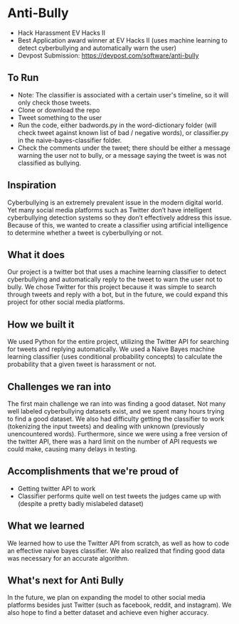 # Anti-Bully
- Hack Harassment EV Hacks II  
- Best Application award winner at EV Hacks II (uses machine learning to detect cyberbullying and automatically warn the user)  
- Devpost Submission: https://devpost.com/software/anti-bully

## To Run
- Note: The classifier is associated with a certain user's timeline, so it will only check those tweets.
- Clone or download the repo
- Tweet something to the user
- Run the code, either badwords.py in the word-dictionary folder (will check tweet against known list of bad / negative words), or classifier.py in the naive-bayes-classifier folder. 
- Check the comments under the tweet; there should be either a message warning the user not to bully, or a message saying the tweet is was not classified as bullying. 

## Inspiration
Cyberbullying is an extremely prevalent issue in the modern digital world. Yet many social media platforms such as Twitter don’t have intelligent cyberbullying detection systems so they don’t effectively address this issue. Because of this, we wanted to create a classifier using artificial intelligence to determine whether a tweet is cyberbullying or not.

## What it does
Our project is a twitter bot that uses a machine learning classifier to detect cyberbullying and automatically reply to the tweet to warn the user not to bully. We chose Twitter for this project because it was simple to search through tweets and reply with a bot, but in the future, we could expand this project for other social media platforms.

## How we built it
We used Python for the entire project, utilizing the Twitter API for searching for tweets and replying automatically. We used a Naive Bayes machine learning classifier (uses conditional probability concepts) to calculate the probability that a given tweet is harassment or not.

## Challenges we ran into
The first main challenge we ran into was finding a good dataset. Not many well labeled cyberbullying datasets exist, and we spent many hours trying to find a good dataset. We also had difficulty getting the classifier to work (tokenizing the input tweets) and dealing with unknown (previously unencountered words). Furthermore, since we were using a free version of the twitter API, there was a hard limit on the number of API requests we could make, causing many delays in testing.

## Accomplishments that we're proud of
- Getting twitter API to work
- Classifier performs quite well on test tweets the judges came up with (despite a pretty badly mislabeled dataset)

## What we learned
We learned how to use the Twitter API from scratch, as well as how to code an effective naive bayes classifier. We also realized that finding good data was necessary for an accurate algorithm.

## What's next for Anti Bully
In the future, we plan on expanding the model to other social media platforms besides just Twitter (such as facebook, reddit, and instagram). We also hope to find a better dataset and achieve even higher accuracy.
